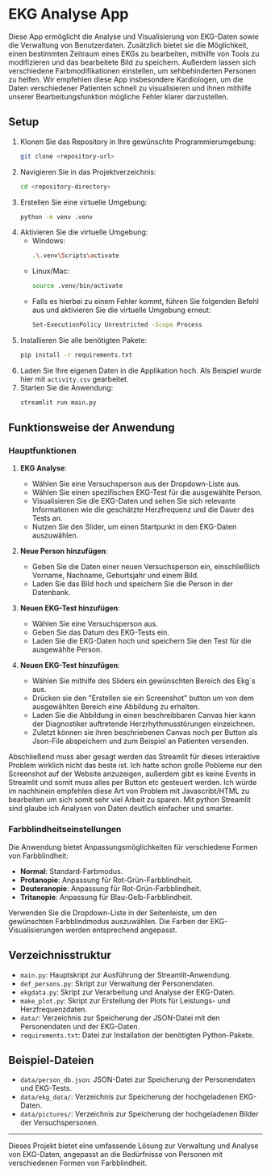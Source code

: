 # EKG Analyse App

Diese App ermöglicht die Analyse und Visualisierung von EKG-Daten sowie die Verwaltung von Benutzerdaten. Zusätzlich bietet sie die Möglichkeit, einen bestimmten Zeitraum eines EKGs zu bearbeiten, mithilfe von Tools zu modifizieren und das bearbeitete Bild zu speichern. Außerdem lassen sich verschiedene Farbmodifikationen einstellen, um sehbehinderten Personen zu helfen. Wir empfehlen diese App insbesondere Kardiologen, um die Daten verschiedener Patienten schnell zu visualisieren und ihnen mithilfe unserer Bearbeitungsfunktion mögliche Fehler klarer darzustellen.


## Setup

1. Klonen Sie das Repository in Ihre gewünschte Programmierumgebung:
    ```bash
    git clone <repository-url>
    ```
2. Navigieren Sie in das Projektverzeichnis:
    ```bash
    cd <repository-directory>
    ```
3. Erstellen Sie eine virtuelle Umgebung:
    ```bash
    python -m venv .venv
    ```
4. Aktivieren Sie die virtuelle Umgebung:
    - Windows:
        ```bash
        .\.venv\Scripts\activate
        ```
    - Linux/Mac:
        ```bash
        source .venv/bin/activate
        ```
    - Falls es hierbei zu einem Fehler kommt, führen Sie folgenden Befehl aus und aktivieren Sie die virtuelle Umgebung erneut:
        ```bash
        Set-ExecutionPolicy Unrestricted -Scope Process
        ```
5. Installieren Sie alle benötigten Pakete:
    ```bash
    pip install -r requirements.txt
    ```
6. Laden Sie Ihre eigenen Daten in die Applikation hoch. Als Beispiel wurde hier mit `activity.csv` gearbeitet.
7. Starten Sie die Anwendung:
    ```bash
    streamlit run main.py
    ```

## Funktionsweise der Anwendung

### Hauptfunktionen

1. **EKG Analyse**:
    - Wählen Sie eine Versuchsperson aus der Dropdown-Liste aus.
    - Wählen Sie einen spezifischen EKG-Test für die ausgewählte Person.
    - Visualisieren Sie die EKG-Daten und sehen Sie sich relevante Informationen wie die geschätzte Herzfrequenz und die Dauer des Tests an.
    - Nutzen Sie den Slider, um einen Startpunkt in den EKG-Daten auszuwählen.

2. **Neue Person hinzufügen**:
    - Geben Sie die Daten einer neuen Versuchsperson ein, einschließlich Vorname, Nachname, Geburtsjahr und einem Bild.
    - Laden Sie das Bild hoch und speichern Sie die Person in der Datenbank.

3. **Neuen EKG-Test hinzufügen**:
    - Wählen Sie eine Versuchsperson aus.
    - Geben Sie das Datum des EKG-Tests ein.
    - Laden Sie die EKG-Daten hoch und speichern Sie den Test für die ausgewählte Person.
4. **Neuen EKG-Test hinzufügen**:
    - Wählen Sie mithilfe des Sliders ein gewünschten Bereich des Ekg`s aus.
    - Drücken sie den "Erstellen sie ein Screenshot" button um von dem ausgewählten Bereich eine Abbildung zu erhalten.
    - Laden Sie die Abbildung in einen beschreibbaren Canvas hier kann der Diagnostiker auftretende Herzrhythmusstörungen einzeichnen.
    - Zuletzt können sie ihren beschriebenen Canvas noch per Button als Json-File abspeichern und zum Beispiel an Patienten versenden.

Abschließend muss aber gesagt werden das Streamlit für dieses interaktive Problem wirklich nicht das beste ist. Ich hatte schon große Pobleme nur den Screenshot auf der Website anzuzeigen, außerdem gibt es keine Events in Streamlit und somit muss alles per Button etc gesteuert werden. Ich würde im nachhinein empfehlen diese Art von Problem mit Javascribt/HTML zu bearbeiten um sich somit sehr viel Arbeit zu sparen. Mit python Streamlit sind glaube ich Analysen von Daten deutlich einfacher und smarter.


### Farbblindheitseinstellungen

Die Anwendung bietet Anpassungsmöglichkeiten für verschiedene Formen von Farbblindheit:
- **Normal**: Standard-Farbmodus.
- **Protanopie**: Anpassung für Rot-Grün-Farbblindheit.
- **Deuteranopie**: Anpassung für Rot-Grün-Farbblindheit.
- **Tritanopie**: Anpassung für Blau-Gelb-Farbblindheit.

Verwenden Sie die Dropdown-Liste in der Seitenleiste, um den gewünschten Farbblindmodus auszuwählen. Die Farben der EKG-Visualisierungen werden entsprechend angepasst.

## Verzeichnisstruktur

- `main.py`: Hauptskript zur Ausführung der Streamlit-Anwendung.
- `def_persons.py`: Skript zur Verwaltung der Personendaten.
- `ekgdata.py`: Skript zur Verarbeitung und Analyse der EKG-Daten.
- `make_plot.py`: Skript zur Erstellung der Plots für Leistungs- und Herzfrequenzdaten.
- `data/`: Verzeichnis zur Speicherung der JSON-Datei mit den Personendaten und der EKG-Daten.
- `requirements.txt`: Datei zur Installation der benötigten Python-Pakete.

## Beispiel-Dateien

- `data/person_db.json`: JSON-Datei zur Speicherung der Personendaten und EKG-Tests.
- `data/ekg_data/`: Verzeichnis zur Speicherung der hochgeladenen EKG-Daten.
- `data/pictures/`: Verzeichnis zur Speicherung der hochgeladenen Bilder der Versuchspersonen.

---

Dieses Projekt bietet eine umfassende Lösung zur Verwaltung und Analyse von EKG-Daten, angepasst an die Bedürfnisse von Personen mit verschiedenen Formen von Farbblindheit.
